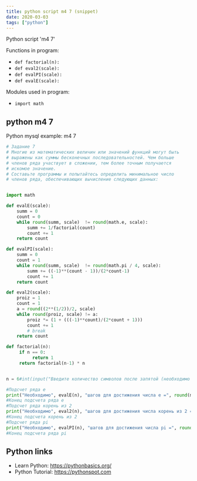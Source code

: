 ```yaml
---
title: python script m4 7 (snippet)
date: 2020-03-03
tags: ["python"]
---
```

Python script 'm4 7'

Functions in program: 
* `def factorial(n):`
* `def eval2(scale):`
* `def evalPI(scale):`
* `def evalE(scale):`

Modules used in program: 
* `import math`

## python m4 7

Python mysql example: m4 7

```python
# Задание 7
# Многие из математических величин или значений функций могут быть
# выражены как суммы бесконечных последовательностей. Чем больше
# членов ряда участвует в сложении, тем более точным получается
# искомое значение.
# Составьте программы и попытайтесь определить минимальное число
# членов ряда, обеспечивающих вычисление следующих данных:


import math

def evalE(scale):
    summ = 0
    count = 0
    while round(summ, scale)  != round(math.e, scale):
        summ += 1/factorial(count)
        count += 1
    return count

def evalPI(scale):
    summ = 0
    count = 1
    while round(summ, scale)  != round(math.pi / 4, scale):
        summ += ((-1)**(count - 1))/(2*count-1)
        count += 1
    return count

def eval2(scale):
    proiz = 1
    count = 1
    a = round((2**(1/2))/2, scale)
    while round(proiz, scale) != a:
        proiz *= (1 + (((-1)**count)/(2*count + 1)))
        count += 1
        # break
    return count

def factorial(n):
     if n == 0:
          return 1
     return factorial(n-1) * n


n = 6#int(input("Введите количество символов после запятой (необходимо для сравнения)"))

#Подсчет ряда e
print("Необходимо", evalE(n), "шагов для достижения числа e =", round(math.e, n))
#Конец подсчета ряда e
#Подсчет ряда корень из 2
print("Необходимо", eval2(n), "шагов для достижения числа корень из 2 =", round(2**(1/2), n))
#Конец подсчета корень из 2
#Подсчет ряда pi
print("Необходимо", evalPI(n), "шагов для достижения числа pi =", round(math.pi, n))
#Конец подсчета ряда pi


```

## Python links

- Learn Python: https://pythonbasics.org/
- Python Tutorial: https://pythonspot.com
